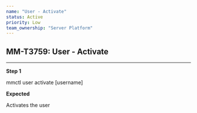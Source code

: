 ```yaml
---
name: "User - Activate"
status: Active
priority: Low
team_ownership: "Server Platform"
---
```


## MM-T3759: User - Activate

---

**Step 1**

mmctl user activate \[username]

**Expected**

Activates the user
